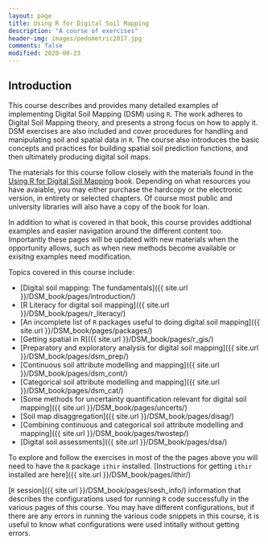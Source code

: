 ```yaml
---
layout: page
title: Using R for Digital Soil Mapping
description: "A course of exercises"
header-img: images/pedometric2017.jpg
comments: false
modified: 2020-08-23
---
```


## Introduction

This course describes and provides many detailed examples of implementing Digital Soil Mapping (DSM) using `R`. The work adheres to Digital Soil Mapping theory, and presents a strong focus on how to apply it. DSM exercises are also included and cover procedures for handling and manipulating soil and spatial data in `R`. The course also introduces the basic concepts and practices for building spatial soil prediction functions, and then ultimately producing digital soil maps. 

The materials for this course follow closely with the materials found in the [Using R for Digital Soil Mapping](http://www.springer.com/gp/book/9783319443256) book. Depending on what resources you have avaiable, you may either purchase the hardcopy or the electronic version, in entirety or selected chapters. Of course most public and university libraries will also have a copy of the book for loan.

In addition to what is covered in that book, this course provides addtional examples and easier navigation around the different content too. Importantly these pages will be updated with new materials when the opportunity allows, such as when new methods become available or exisitng examples need modification. 

Topics covered in this course include:


* [Digital soil mapping: The fundamentals]({{ site.url }}/DSM_book/pages/introduction/)
* [R Literacy for digital soil mapping]({{ site.url }}/DSM_book/pages/r_literacy/)
* [An incomplete list of `R` packages useful to doing digital soil mapping]({{ site.url }}/DSM_book/pages/packages/) 
* [Getting spatial in R]({{ site.url }}/DSM_book/pages/r_gis/) 
* [Preparatory and exploratory analysis for digital soil mapping]({{ site.url }}/DSM_book/pages/dsm_prep/) 
* [Continuous soil attribute modelling and mapping]({{ site.url }}/DSM_book/pages/dsm_cont/) 
* [Categorical soil attribute modelling and mapping]({{ site.url }}/DSM_book/pages/dsm_cat/) 
* [Some methods for uncertainty quantification relevant for digital soil mapping]({{ site.url }}/DSM_book/pages/uncerts/)
* [Soil map disaggregation]({{ site.url }}/DSM_book/pages/disag/)
* [Combining continuous and categorical soil attribute modelling and mapping]({{ site.url }}/DSM_book/pages/twostep/)
* [Digital soil assessments]({{ site.url }}/DSM_book/pages/dsa/)

To explore and follow the exercises in most of the the pages above you will need to have the `R` package `ithir` installed. [Instructions for getting `ithir` installed are here]({{ site.url }}/DSM_book/pages/ithir/)

[`R` session]({{ site.url }}/DSM_book/pages/sesh_info/) information that describes the configurations used for running `R` code successfully in the various pages of this course. You may have different configurations, but if there are any errors in running the various code snippets in this course, it is useful to know what configurations were used intitally without getting errors.













